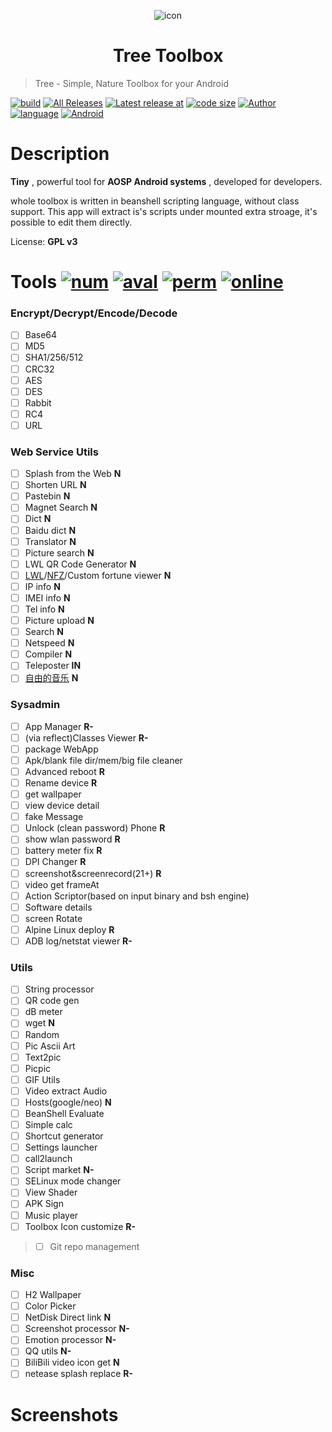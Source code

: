 <p align="center">
  <img src="https://raw.githubusercontent.com/pigfromChina/TreeToolbox/master/doc/material-tree.png" alt="icon" />
</p>

<h1 align="center">Tree Toolbox</h1>

> Tree - Simple, Nature Toolbox for your Android

[![build](https://img.shields.io/travis/pigfromChina/TreeToolbox.svg?style=flat-square)](https://travis-ci.org/pigfromChina/TreeToolbox)
[![All Releases](https://img.shields.io/github/downloads/pigfromchina/treetoolbox/total.svg?style=flat-square)](https://github.com/pigfromChina/TreeToolbox/releases)
[![Latest release at](https://img.shields.io/github/release-date/pigfromchina/treetoolbox.svg?style=flat-square)](https://github.com/pigfromChina/TreeToolbox/releases)
[![code size](https://img.shields.io/github/languages/code-size/pigfromchina/treetoolbox.svg?style=flat-square)]()
[![Author](https://img.shields.io/badge/author-duangsuse-green.svg?style=flat-square)](https://t.me/duangsuse)
[![language](https://img.shields.io/badge/lang-beanshell-EB2A02A.svg?style=flat-square)](https://github.com/beanshell/beanshell)
[![Android](https://img.shields.io/badge/Android-15_to_27-green.svg?style=flat-square)](https://github.com/pigfromChina/TreeToolbox/blob/master/app/build.gradle)

# Description

__Tiny__ , powerful tool for __AOSP Android systems__ , developed for developers.

whole toolbox is written in beanshell scripting language, without class support. This app will extract is's scripts under mounted extra stroage, it's possible to edit them
directly.

License: __GPL v3__

# Tools [![num](https://img.shields.io/badge/count-77-blue.svg?style=flat-square)](https://github.com/pigfromChina/TreeToolbox/blob/master/app/src/main/assets) [![aval](https://img.shields.io/badge/avalible-0-green.svg?style=flat-square)](https://github.com/pigfromChina/TreeToolbox/blob/master/app/src/main/assets) [![perm](https://img.shields.io/badge/needes_root-8-red.svg?style=flat-square)](https://github.com/pigfromChina/TreeToolbox/blob/master/app/src/main/assets) [![online](https://img.shields.io/badge/needs_network-22-pink.svg?style=flat-square)](https://github.com/pigfromChina/TreeToolbox/blob/master/app/src/main/assets)

### Encrypt/Decrypt/Encode/Decode
- [ ] Base64
- [ ] MD5
- [ ] SHA1/256/512
- [ ] CRC32
- [ ] AES
- [ ] DES
- [ ] Rabbit
- [ ] RC4
- [ ] URL
### Web Service Utils
- [ ] Splash from the Web __N__
- [ ] Shorten URL __N__
- [ ] Pastebin __N__
- [ ] Magnet Search __N__
- [ ] Dict __N__
- [ ] Baidu dict __N__
- [ ] Translator __N__
- [ ] Picture search __N__
- [ ] LWL QR Code Generator __N__
- [ ] [LWL](https://blog.lwl12.com/read/hitokoto-api.html)/[NFZ](https://blog.nfz.moe/archives/delasaka-paranoia-api.html)/Custom fortune viewer __N__
- [ ] IP info __N__
- [ ] IMEI info __N__
- [ ] Tel info __N__
- [ ] Picture upload __N__
- [ ] Search __N__
- [ ] Netspeed __N__
- [ ] Compiler __N__
- [ ] Teleposter __IN__
- [ ] [自由的音乐](https://www.tikitiki.cn) __N__
### Sysadmin
- [ ] App Manager __R-__
- [ ] (via reflect)Classes Viewer __R-__
- [ ] package WebApp
- [ ] Apk/blank file dir/mem/big file cleaner
- [ ] Advanced reboot __R__
- [ ] Rename device __R__
- [ ] get wallpaper
- [ ] view device detail
- [ ] fake Message
- [ ] Unlock (clean password) Phone __R__
- [ ] show wlan password __R__
- [ ] battery meter fix __R__
- [ ] DPI Changer __R__
- [ ] screenshot&screenrecord(21+) __R__
- [ ] video get frameAt
- [ ] Action Scriptor(based on input binary and bsh engine)
- [ ] Software details
- [ ] screen Rotate
- [ ] Alpine Linux deploy __R__
- [ ] ADB log/netstat viewer __R-__
### Utils
- [ ] String processor
- [ ] QR code gen
- [ ] dB meter
- [ ] wget __N__
- [ ] Random
- [ ] Pic Ascii Art
- [ ] Text2pic
- [ ] Picpic
- [ ] GIF Utils
- [ ] Video extract Audio
- [ ] Hosts(google/neo) __N__
- [ ] BeanShell Evaluate
- [ ] Simple calc
- [ ] Shortcut generator
- [ ] Settings launcher
- [ ] call2launch
- [ ] Script market __N-__
- [ ] SELinux mode changer
- [ ] View Shader
- [ ] APK Sign
- [ ] Music player
- [ ] Toolbox Icon customize __R-__
>- [ ] Git repo management
### Misc
- [ ] H2 Wallpaper
- [ ] Color Picker
- [ ] NetDisk Direct link __N__
- [ ] Screenshot processor __N-__
- [ ] Emotion processor __N-__
- [ ] QQ utils __N-__
- [ ] BiliBili video icon get __N__
- [ ] netease splash replace __R-__
# Screenshots
